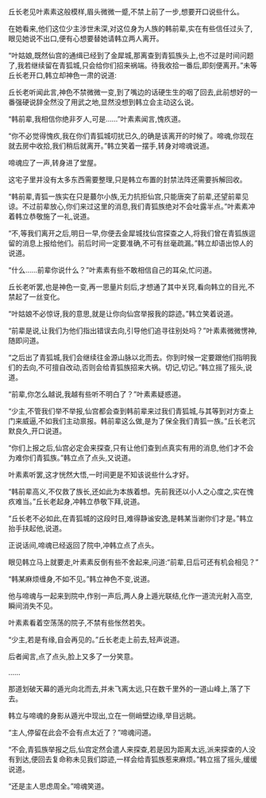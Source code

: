 
丘长老见叶素素这般模样,眉头微微一蹙,不禁上前了一步,想要开口说些什么。

在她看来,他们这位少主涉世未深,对这位身为人族的韩前辈,实在有些信任过头了,眼见她说不出口,便有心想要替她请韩立两人离开。

“叶姑娘,既然仙宫的通缉已经到了金犀城,那离查到青狐族头上,也不过是时间问题了,我若继续留在青狐城,只会给你们招来祸端。待我收拾一番后,即刻便离开。”未等丘长老开口,韩立却神色一肃的说道:

丘长老听闻此言,神色不禁微微一变,到了嘴边的话硬生生的咽了回去,此前想好的一番强硬说辞全然没了用武之地,显然没想到韩立会主动这么说。

“韩前辈,我相信你绝非歹人,可是……”叶素素闻言,愧疚道。

“你不必觉得愧疚,我在你们青狐城叨扰已久,的确是该离开的时候了。啼魂,你现在就去房中收拾,我们稍后就离开。”韩立笑着一摆手,转身对啼魂说道。

啼魂应了一声,转身进了堂屋。

这宅子里并没有太多东西需要整理,只是韩立布置的封禁法阵还需要拆解回收。

“韩前辈,青狐一族实在只是蕞尔小族,无力抗拒仙宫,只能唐突了前辈,还望前辈见谅。不过前辈放心,你们来过这里的消息,我们青狐族绝对不会吐露半点。”叶素素冲着韩立恭敬施了一礼,说道。

“不,等我们离开之后,明日一早,你便去金犀城找仙宫探查之人,将我们曾在青狐族逗留的消息上报给他们。前后时间一定要准确,不可有丝毫疏漏。”韩立却语出惊人的说道。

“什么……前辈你说什么？”叶素素有些不敢相信自己的耳朵,忙问道。

丘长老听罢,也是神色一变,再一思量片刻后,才想通了其中关窍,看向韩立的目光,不禁起了一丝变化。

“叶姑娘不必惊讶,我的意思,就是让你向仙宫举报我的踪迹。”韩立笑着说道。

“前辈是说,让我们为他们指出错误去向,引导他们追寻往别处吗？”叶素素微微愣神,随即问道。

“之后出了青狐城,我们会继续往金源山脉以北而去。你到时候一定要跟他们指明我们的去向,不可擅自改动,否则会给青狐族招来大祸。切记,切记。”韩立摇了摇头,说道。

“前辈,你怎么越说,我越有些听不明白了？”叶素素疑惑道。

“少主,不管我们举不举报,仙宫都会查到韩前辈来过我们青狐城,与其等到对方查上门来威逼,不如我们主动禀报。韩前辈这么做,是为了保全我们青狐一族。”丘长老沉默良久,开口说道。

“你们上报之后,仙宫必定会来探查,只有让他们查到点真实有用的消息,他们才不会为难你们青狐族。”韩立点了点头,又说道。

叶素素听罢,这才恍然大悟,一时间更是不知该说些什么才好。

“韩前辈高义,不仅救了族长,还如此为本族着想。先前我还以小人之心度之,实在愧疚难当。”丘长老起身,冲韩立恭敬下拜,说道。

“丘长老不必如此,在青狐城的这段时日,难得静谧安逸,是韩某当谢你们才是。”韩立抬手扶起他,说道。

正说话间,啼魂已经返回了院中,冲韩立点了点头。

眼见韩立马上就要走,叶素素反倒有些不舍起来,问道:“前辈,日后可还有机会相见？”

“韩某麻烦缠身,不如不见。”韩立神色不变,说道。

他与啼魂与一起来到院中,作别一声后,两人身上遁光联结,化作一道流光射入高空,瞬间消失不见。

叶素素看着空荡荡的院子,不禁有些怅然若失。

“少主,若是有缘,自会再见的。”丘长老走上前去,轻声说道。

后者闻言,点了点头,脸上又多了一分笑意。

……

那道划破天幕的遁光向北而去,并未飞离太远,只在数千里外的一道山峰上,落了下去。

韩立与啼魂的身影从遁光中现出,立在一侧峭壁边缘,举目远眺。

“主人,停留在此会不会有点太近了？”啼魂问道。

“不会,青狐族举报之后,仙宫定然会遣人来探查,若是因为距离太远,派来探查的人没有到达,便回去复命称未见我们踪迹,一样会给青狐族惹来麻烦。”韩立摇了摇头,缓缓说道。

“还是主人思虑周全。”啼魂笑道。